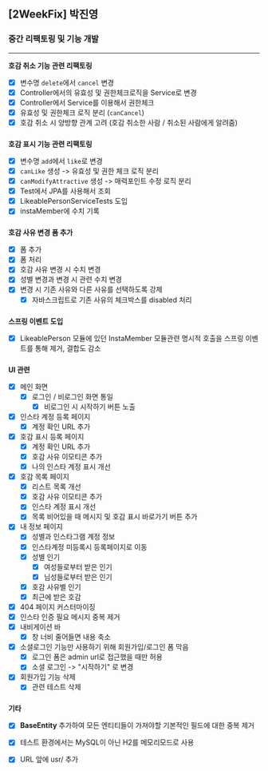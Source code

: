 ## [2WeekFix] 박진영

### 중간 리팩토링 및 기능 개발

---  

**호감 취소 기능 관련 리팩토링**

- [x] 변수명 `delete`에서 `cancel` 변경
- [x] Controller에서의 유효성 및 권한체크로직을 Service로 변경
- [x] Controller에서 Service를 이용해서 권한체크
- [x] 유효성 및 권한체크 로직 분리 (`canCancel`)
- [x] 호감 취소 시 양방향 관계 고려 (호감 취소한 사람 / 취소된 사람에게 알려줌)

###

**호감 표시 기능 관련 리팩토링**

- [x] 변수명 `add`에서 `like`로 변경
- [x] `canLike` 생성 -> 유효성 및 권한 체크 로직 분리
- [x] `canModifyAttractive` 생성 -> 매력포인트 수정 로직 분리
- [x] Test에서 JPA를 사용해서 조회
- [X] LikeablePersonServiceTests 도입
- [x] instaMember에 수치 기록

###

**호감 사유 변경 폼 추가**

- [x] 폼 추가
- [x] 폼 처리
- [x] 호감 사유 변경 시 수치 변경
- [x] 성별 변경과 변경 시 관련 수치 변경
- [x] 변경 시 기존 사유와 다른 사유를 선택하도록 강제
    - [x] 자바스크립트로 기존 사유의 체크박스를 disabled 처리

###

**스프링 이벤트 도입**

- [x] LikeablePerson 모듈에 있던 InstaMember 모듈관련 명시적 호출을 스프링 이벤트를 통해 제거, 결합도 감소

###  

**UI 관련**

- [x] 메인 화면
    - [x] 로그인 / 비로그인 화면 통일
        - [x] 비로그인 시 시작하기 버튼 노출
- [x] 인스타 계정 등록 페이지
    - [x] 계정 확인 URL 추가
- [x] 호감 표시 등록 페이지
    - [x] 계정 확인 URL 추가
    - [x] 호감 사유 이모티콘 추가
    - [x] 나의 인스타 계정 표시 개선
- [x] 호감 목록 페이지
    - [x] 리스트 목록 개선
    - [x] 호감 사유 이모티콘 추가
    - [x] 인스타 계정 표시 개선
    - [x] 목록 비어있을 때 메시지 및 호감 표시 바로가기 버튼 추가
- [x] 내 정보 페이지
    - [x] 성별과 인스타그램 계정 정보
    - [x] 인스타계정 미등록시 등록페이지로 이동
    - [x] 성별 인기
        - [x] 여성들로부터 받은 인기
        - [x] 님성들로부터 받은 인기
    - [x] 호감 사유별 인기
    - [x] 최근에 받은 호감
- [x] 404 페이지 커스터마이징
- [x] 인스타 인증 필요 메시지 중복 제거
- [x] 내비게이션 바
    - [x] 창 너비 줄어들면 내용 축소

- [x] 소셜로그인 기능만 사용하기 위해 회원가입/로그인 폼 막음
    - [x] 로그인 폼은 admin url로 접근했을 때만 허용
    - [x] 소셜 로그인 -> "시작하기" 로 변경
- [x] 회원가입 기능 삭제
  - [x] 관련 테스트 삭제

###

**기타**

- [x] **BaseEntity** 추가하여 모든 엔티티들이 가져야할 기본적인 필드에 대한 중복 제거
- [x] 테스트 환경에서는 MySQL이 아닌 H2를 메모리모드로 사용
- [x] URL 앞에 usr/ 추가

